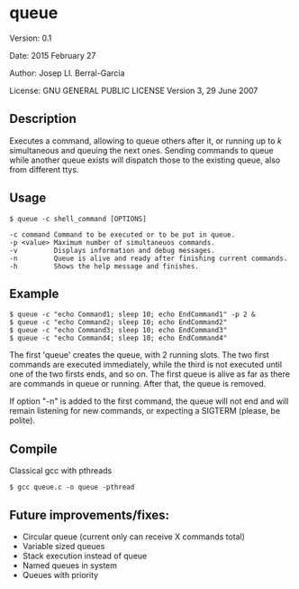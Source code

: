# queue

Version: 0.1

Date: 2015 February 27

Author: Josep Ll. Berral-Garcia

License: GNU GENERAL PUBLIC LICENSE Version 3, 29 June 2007

## Description
Executes a command, allowing to queue others after it, or running up to _k_ simultaneous and queuing the next ones. Sending commands to queue while another queue exists will dispatch those to the existing queue, also from different ttys.

## Usage
```
$ queue -c shell_command [OPTIONS]

-c command Command to be executed or to be put in queue.
-p <value> Maximum number of simultaneuos commands.
-v         Displays information and debug messages.
-n         Queue is alive and ready after finishing current commands.
-h         Shows the help message and finishes.
```

## Example
```
$ queue -c "echo Command1; sleep 10; echo EndCommand1" -p 2 &
$ queue -c "echo Command2; sleep 10; echo EndCommand2"
$ queue -c "echo Command3; sleep 10; echo EndCommand3"
$ queue -c "echo Command4; sleep 10; echo EndCommand4"
```

The first 'queue' creates the queue, with 2 running slots. The two first commands are executed immediately, while the third is not executed until one of the two firsts ends, and so on. The first queue is alive as far as there are commands in queue or running. After that, the queue is removed.

If option "-n" is added to the first command, the queue will not end and will remain listening for new commands, or expecting a SIGTERM (please, be polite).

## Compile
Classical gcc with pthreads
```
$ gcc queue.c -o queue -pthread
```

## Future improvements/fixes:
- Circular queue (current only can receive X commands total)
- Variable sized queues
- Stack execution instead of queue
- Named queues in system
- Queues with priority


